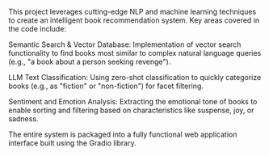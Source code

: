 This project leverages cutting-edge NLP and machine learning techniques to create an intelligent book recommendation system. Key areas covered in the code include:

Semantic Search & Vector Database: Implementation of vector search functionality to find books most similar to complex natural language queries (e.g., "a book about a person seeking revenge").

LLM Text Classification: Using zero-shot classification to quickly categorize books (e.g., as "fiction" or "non-fiction") for facet filtering.

Sentiment and Emotion Analysis: Extracting the emotional tone of books to enable sorting and filtering based on characteristics like suspense, joy, or sadness.

The entire system is packaged into a fully functional web application interface built using the Gradio library.

